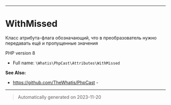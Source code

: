 ***

# WithMissed

Класс атрибута-флага
обозначающий, что
в преобразователь
нужно передавать ещё и
пропущенные значения

PHP version 8
* Full name: `\Whatis\PhpCast\Attributes\WithMissed`

**See Also:**

* https://github.com/TheWhatis/PhpCast - 






***
> Automatically generated on 2023-11-20

